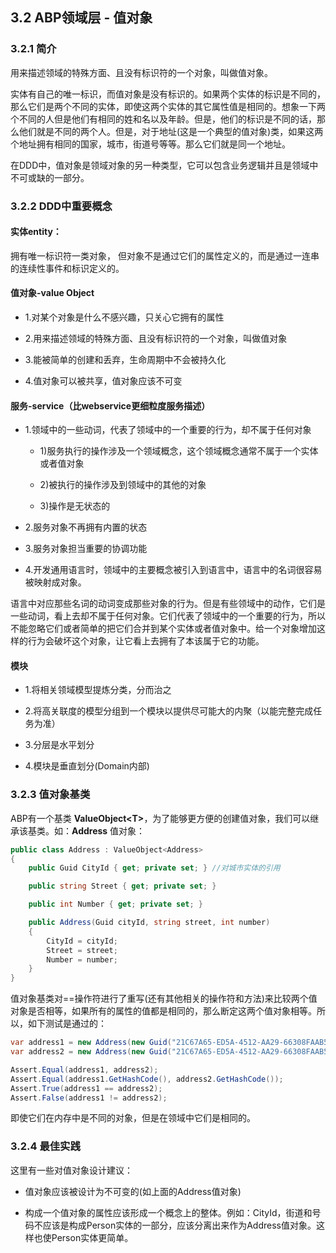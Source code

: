 ## 3.2 ABP领域层 - 值对象

### 3.2.1 简介

用来描述领域的特殊方面、且没有标识符的一个对象，叫做值对象。

实体有自己的唯一标识，而值对象是没有标识的。如果两个实体的标识是不同的，那么它们是两个不同的实体，即使这两个实体的其它属性值是相同的。想象一下两个不同的人但是他们有相同的姓和名以及年龄。但是，他们的标识是不同的话，那么他们就是不同的两个人。但是，对于地址(这是一个典型的值对象)类，如果这两个地址拥有相同的国家，城市，街道号等等。那么它们就是同一个地址。

在DDD中，值对象是领域对象的另一种类型，它可以包含业务逻辑并且是领域中不可或缺的一部分。

### 3.2.2 DDD中重要概念

#### 实体entity：

拥有唯一标识符一类对象，
但对象不是通过它们的属性定义的，而是通过一连串的连续性事件和标识定义的。

#### 值对象-value Object

+ 1.对某个对象是什么不感兴趣，只关心它拥有的属性

+ 2.用来描述领域的特殊方面、且没有标识符的一个对象，叫做值对象

+ 3.能被简单的创建和丢弃，生命周期中不会被持久化

+ 4.值对象可以被共享，值对象应该不可变

#### 服务-service（比webservice更细粒度服务描述）

+ 1.领域中的一些动词，代表了领域中的一个重要的行为，却不属于任何对象

    + 1)服务执行的操作涉及一个领域概念，这个领域概念通常不属于一个实体或者值对象

    + 2)被执行的操作涉及到领域中的其他的对象

    + 3)操作是无状态的
    
+ 2.服务对象不再拥有内置的状态

+ 3.服务对象担当重要的协调功能

+ 4.开发通用语言时，领域中的主要概念被引入到语言中，语言中的名词很容易被映射成对象。

语言中对应那些名词的动词变成那些对象的行为。但是有些领域中的动作，它们是一些动词，看上去却不属于任何对象。它们代表了领域中的一个重要的行为，所以不能忽略它们或者简单的把它们合并到某个实体或者值对象中。给一个对象增加这样的行为会破坏这个对象，让它看上去拥有了本该属于它的功能。

#### 模块

+ 1.将相关领域模型提炼分类，分而治之

+ 2.将高关联度的模型分组到一个模块以提供尽可能大的内聚（以能完整完成任务为准）

+ 3.分层是水平划分

+ 4.模块是垂直划分(Domain内部)

 
### 3.2.3 值对象基类 

ABP有一个基类 **ValueObject\<T\>**，为了能够更方便的创建值对象，我们可以继承该基类。如：**Address** 值对象：

```csharp
public class Address : ValueObject<Address>
{
    public Guid CityId { get; private set; } //对城市实体的引用

    public string Street { get; private set; }

    public int Number { get; private set; }

    public Address(Guid cityId, string street, int number)
    {
        CityId = cityId;
        Street = street;
        Number = number;
    }
}
```

值对象基类对==操作符进行了重写(还有其他相关的操作符和方法)来比较两个值对象是否相等，如果所有的属性的值都是相同的，那么断定这两个值对象相等。所以，如下测试是通过的：

```csharp
var address1 = new Address(new Guid("21C67A65-ED5A-4512-AA29-66308FAAB5AF"), "Baris Manco Street", 42);
var address2 = new Address(new Guid("21C67A65-ED5A-4512-AA29-66308FAAB5AF"), "Baris Manco Street", 42);

Assert.Equal(address1, address2);
Assert.Equal(address1.GetHashCode(), address2.GetHashCode());
Assert.True(address1 == address2);
Assert.False(address1 != address2);
```

即使它们在内存中是不同的对象，但是在领域中它们是相同的。

### 3.2.4 最佳实践

这里有一些对值对象设计建议：

+ 值对象应该被设计为不可变的(如上面的Address值对象)

+ 构成一个值对象的属性应该形成一个概念上的整体。例如：CityId，街道和号码不应该是构成Person实体的一部分，应该分离出来作为Address值对象。这样也使Person实体更简单。